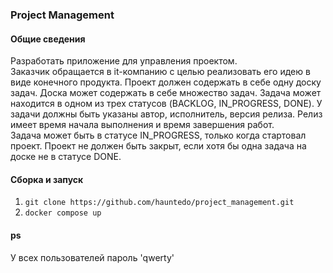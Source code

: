 ### Project Management

#### Общие сведения
Разработать приложение для управления проектом.<br>
Заказчик обращается в it-компанию с целью реализовать его идею в виде
конечного продукта. Проект должен содержать в себе одну доску задач.
Доска может содержать в себе множество задач. Задача может находится в
одном из трех статусов (BACKLOG, IN_PROGRESS, DONE). У задачи
должны быть указаны автор, исполнитель, версия релиза. Релиз имеет время
начала выполнения и время завершения работ.<br>
Задача может быть в статусе IN_PROGRESS, только когда стартовал проект.
Проект не должен быть закрыт, если хотя бы одна задача на доске не в
статусе DONE.

#### Сборка и запуск

1. `git clone https://github.com/hauntedo/project_management.git`
2. `docker compose up`

#### ps
У всех пользователей пароль 'qwerty'
